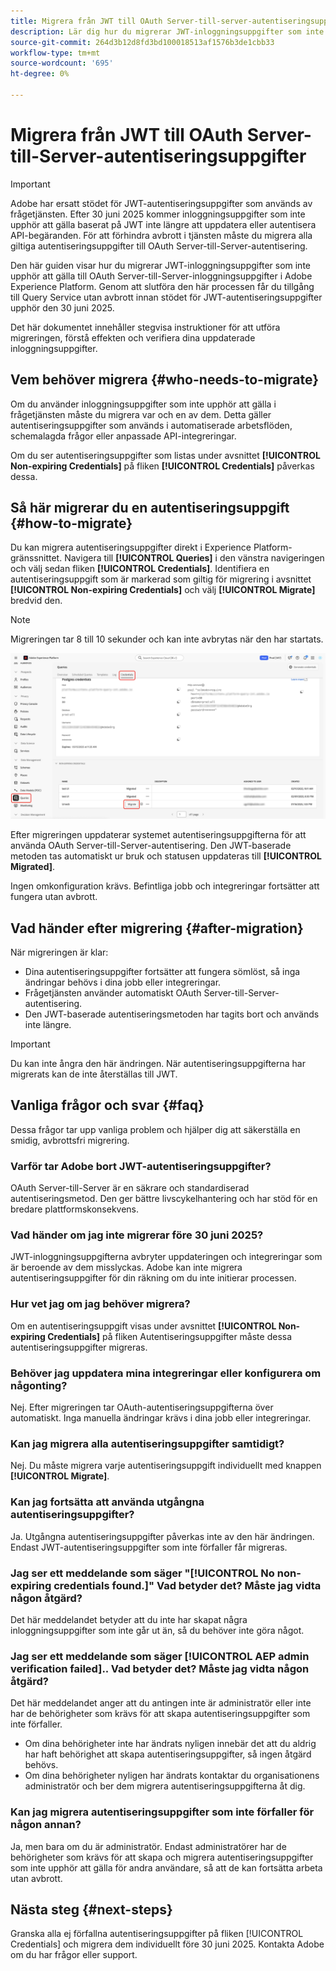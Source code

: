 ```yaml
---
title: Migrera från JWT till OAuth Server-till-server-autentiseringsuppgifter
description: Lär dig hur du migrerar JWT-inloggningsuppgifter som inte upphör att gälla till OAuth Server-till-Server-autentiseringsuppgifter i Adobe Experience Platform för att upprätthålla säker, oavbruten åtkomst till Query Service innan stödet för JWT upphör 30 juni 2025. Den här guiden innehåller stegvisa instruktioner, förklarar beteendet efter migrering och besvarar vanliga frågor.
source-git-commit: 264d3b12d8fd3bd100018513af1576b3de1cbb33
workflow-type: tm+mt
source-wordcount: '695'
ht-degree: 0%

---
```


# Migrera från JWT till OAuth Server-till-Server-autentiseringsuppgifter

>[!IMPORTANT]
>
>Adobe har ersatt stödet för JWT-autentiseringsuppgifter som används av frågetjänsten. Efter 30 juni 2025 kommer inloggningsuppgifter som inte upphör att gälla baserat på JWT inte längre att uppdatera eller autentisera API-begäranden. För att förhindra avbrott i tjänsten måste du migrera alla giltiga autentiseringsuppgifter till OAuth Server-till-Server-autentisering.

Den här guiden visar hur du migrerar JWT-inloggningsuppgifter som inte upphör att gälla till OAuth Server-till-Server-inloggningsuppgifter i Adobe Experience Platform. Genom att slutföra den här processen får du tillgång till Query Service utan avbrott innan stödet för JWT-autentiseringsuppgifter upphör den 30 juni 2025.

Det här dokumentet innehåller stegvisa instruktioner för att utföra migreringen, förstå effekten och verifiera dina uppdaterade inloggningsuppgifter.

## Vem behöver migrera {#who-needs-to-migrate}

Om du använder inloggningsuppgifter som inte upphör att gälla i frågetjänsten måste du migrera var och en av dem. Detta gäller autentiseringsuppgifter som används i automatiserade arbetsflöden, schemalagda frågor eller anpassade API-integreringar.

Om du ser autentiseringsuppgifter som listas under avsnittet **[!UICONTROL Non-expiring Credentials]** på fliken **[!UICONTROL Credentials]** påverkas dessa.

## Så här migrerar du en autentiseringsuppgift {#how-to-migrate}

Du kan migrera autentiseringsuppgifter direkt i Experience Platform-gränssnittet. Navigera till **[!UICONTROL Queries]** i den vänstra navigeringen och välj sedan fliken **[!UICONTROL Credentials]**. Identifiera en autentiseringsuppgift som är markerad som giltig för migrering i avsnittet **[!UICONTROL Non-expiring Credentials]** och välj **[!UICONTROL Migrate]** bredvid den.

>[!NOTE]
>
>Migreringen tar 8 till 10 sekunder och kan inte avbrytas när den har startats.

![Arbetsytan Autentiseringsuppgifter för frågetjänsten med frågor, autentiseringsuppgifter och migrering markerad.](../images/ui/migrate-jwt-to-oauth/migrate.png)

Efter migreringen uppdaterar systemet autentiseringsuppgifterna för att använda OAuth Server-till-Server-autentisering. Den JWT-baserade metoden tas automatiskt ur bruk och statusen uppdateras till **[!UICONTROL Migrated]**.

Ingen omkonfiguration krävs. Befintliga jobb och integreringar fortsätter att fungera utan avbrott.

## Vad händer efter migrering {#after-migration}

När migreringen är klar:

- Dina autentiseringsuppgifter fortsätter att fungera sömlöst, så inga ändringar behövs i dina jobb eller integreringar.
- Frågetjänsten använder automatiskt OAuth Server-till-Server-autentisering.
- Den JWT-baserade autentiseringsmetoden har tagits bort och används inte längre.

>[!IMPORTANT]
>
>Du kan inte ångra den här ändringen. När autentiseringsuppgifterna har migrerats kan de inte återställas till JWT.

## Vanliga frågor och svar {#faq}

Dessa frågor tar upp vanliga problem och hjälper dig att säkerställa en smidig, avbrottsfri migrering.

### Varför tar Adobe bort JWT-autentiseringsuppgifter?

OAuth Server-till-Server är en säkrare och standardiserad autentiseringsmetod. Den ger bättre livscykelhantering och har stöd för en bredare plattformskonsekvens.

### Vad händer om jag inte migrerar före 30 juni 2025?

JWT-inloggningsuppgifterna avbryter uppdateringen och integreringar som är beroende av dem misslyckas. Adobe kan inte migrera autentiseringsuppgifter för din räkning om du inte initierar processen.

### Hur vet jag om jag behöver migrera?

Om en autentiseringsuppgift visas under avsnittet **[!UICONTROL Non-expiring Credentials]** på fliken Autentiseringsuppgifter måste dessa autentiseringsuppgifter migreras.

### Behöver jag uppdatera mina integreringar eller konfigurera om någonting?

Nej. Efter migreringen tar OAuth-autentiseringsuppgifterna över automatiskt. Inga manuella ändringar krävs i dina jobb eller integreringar.

### Kan jag migrera alla autentiseringsuppgifter samtidigt?

Nej. Du måste migrera varje autentiseringsuppgift individuellt med knappen **[!UICONTROL Migrate]**.

### Kan jag fortsätta att använda utgångna autentiseringsuppgifter?

Ja. Utgångna autentiseringsuppgifter påverkas inte av den här ändringen. Endast JWT-autentiseringsuppgifter som inte förfaller får migreras.

### Jag ser ett meddelande som säger &quot;[!UICONTROL No non-expiring credentials found.]&quot; Vad betyder det? Måste jag vidta någon åtgärd?

Det här meddelandet betyder att du inte har skapat några inloggningsuppgifter som inte går ut än, så du behöver inte göra något.

### Jag ser ett meddelande som säger [!UICONTROL AEP admin verification failed].. Vad betyder det? Måste jag vidta någon åtgärd?

Det här meddelandet anger att du antingen inte är administratör eller inte har de behörigheter som krävs för att skapa autentiseringsuppgifter som inte förfaller.

- Om dina behörigheter inte har ändrats nyligen innebär det att du aldrig har haft behörighet att skapa autentiseringsuppgifter, så ingen åtgärd behövs.
- Om dina behörigheter nyligen har ändrats kontaktar du organisationens administratör och ber dem migrera autentiseringsuppgifterna åt dig.

### Kan jag migrera autentiseringsuppgifter som inte förfaller för någon annan?

Ja, men bara om du är administratör. Endast administratörer har de behörigheter som krävs för att skapa och migrera autentiseringsuppgifter som inte upphör att gälla för andra användare, så att de kan fortsätta arbeta utan avbrott.

## Nästa steg {#next-steps}

Granska alla ej förfallna autentiseringsuppgifter på fliken [!UICONTROL Credentials] och migrera dem individuellt före 30 juni 2025. Kontakta Adobe om du har frågor eller support.
